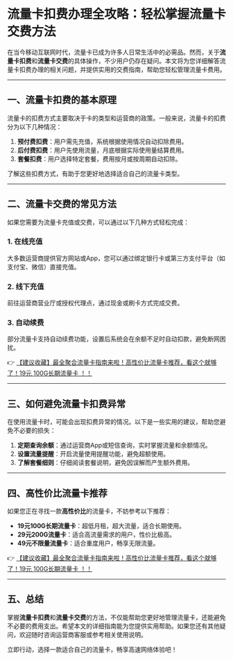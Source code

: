 # 流量卡扣费办理全攻略：轻松掌握流量卡交费方法

在当今移动互联网时代，流量卡已成为许多人日常生活中的必需品。然而，关于**流量卡扣费**和**流量卡交费**的具体操作，不少用户仍存在疑问。本文将为您详细解答流量卡扣费办理的相关问题，并提供实用的交费指南，帮助您轻松管理流量卡费用。

---

## 一、流量卡扣费的基本原理

流量卡的扣费方式主要取决于卡的类型和运营商的政策。一般来说，流量卡的扣费分为以下几种情况：

1. **预付费扣费**：用户需先充值，系统根据使用情况自动扣除费用。
2. **后付费扣费**：用户先使用流量，月底根据实际使用量结算费用。
3. **套餐扣费**：用户选择特定套餐，费用按月或按周期自动扣除。

了解这些扣费方式，有助于您更好地选择适合自己的流量卡类型。

---

## 二、流量卡交费的常见方法

如果您需要为流量卡充值或交费，可以通过以下几种方式轻松完成：

### 1. 在线充值
大多数运营商提供官方网站或App，您可以通过绑定银行卡或第三方支付平台（如支付宝、微信）直接充值。

### 2. 线下充值
前往运营商营业厅或授权代理点，通过现金或刷卡方式完成交费。

### 3. 自动续费
部分流量卡支持自动续费功能，设置后系统会在余额不足时自动扣款，避免断网困扰。

👉 [【建议收藏】最全聚合流量卡指南来啦！高性价比流量卡推荐，看这个就够了！19元 100G长期流量卡 ！！](https://bit.ly/Liuliangka)

---

## 三、如何避免流量卡扣费异常

在使用流量卡时，可能会出现扣费异常的情况。以下是一些实用的建议，帮助您避免不必要的损失：

1. **定期查询余额**：通过运营商App或短信查询，实时掌握流量和余额情况。
2. **设置流量提醒**：开启流量使用提醒功能，避免超额使用。
3. **了解套餐细则**：仔细阅读套餐说明，避免因误解而产生额外费用。

---

## 四、高性价比流量卡推荐

如果您正在寻找一款**高性价比**的流量卡，不妨参考以下推荐：

- **19元100G长期流量卡**：超低月租，超大流量，适合长期使用。
- **29元200G流量卡**：适合高流量需求的用户，性价比极高。
- **49元不限量流量卡**：适合重度用户，畅享无限流量。

👉 [【建议收藏】最全聚合流量卡指南来啦！高性价比流量卡推荐，看这个就够了！19元 100G长期流量卡 ！！](https://bit.ly/Liuliangka)

---

## 五、总结

掌握**流量卡扣费**和**流量卡交费**的方法，不仅能帮助您更好地管理流量卡，还能避免不必要的费用支出。希望本文的详细指南能为您提供实用帮助。如果您还有其他疑问，欢迎随时咨询运营商客服或参考相关使用说明。

立即行动，选择一款适合自己的流量卡，畅享高速网络体验吧！